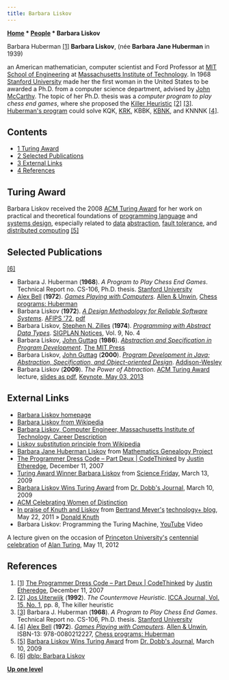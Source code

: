 ```yaml
---
title: Barbara Liskov
---
```

**[Home](Home "Home") * [People](People "People") * Barbara Liskov**

[](http://www.codethinked.com/The-Programmer-Dress-Code---Part-Deux) Barbara Huberman <a id="cite-note-1" href="#cite-ref-1">[1]</a>
**Barbara Liskov**, (née **Barbara Jane Huberman** in 1939)

an American mathematician, computer scientist and Ford Professor at [MIT School of Engineering](https://en.wikipedia.org/wiki/MIT_School_of_Engineering) at [Massachusetts Institute of Technology](Massachusetts_Institute_of_Technology "Massachusetts Institute of Technology"). In 1968 [Stanford University](Stanford_University "Stanford University") made her the first woman in the United States to be awarded a Ph.D. from a computer science department, advised by [John McCarthy](John_McCarthy "John McCarthy"). The topic of her Ph.D. thesis was a *computer program to play chess end games*, where she proposed the [Killer Heuristic](Killer_Heuristic "Killer Heuristic") <a id="cite-note-2" href="#cite-ref-2">[2]</a> <a id="cite-note-3" href="#cite-ref-3">[3]</a>. [Huberman's program](Huberman "Huberman") could solve KQK, [KRK](KRK "KRK"), KBBK, [KBNK](KBNK_Endgame "KBNK Endgame"), and KNNNK <a id="cite-note-4" href="#cite-ref-4">[4]</a>.

## Contents

- [1 Turing Award](#turing-award)
- [2 Selected Publications](#selected-publications)
- [3 External Links](#external-links)
- [4 References](#references)

## Turing Award

Barbara Liskov received the 2008 [ACM Turing Award](ACM#ACMTuringAward "ACM") for her work on practical and theoretical foundations of [programming language](Languages "Languages") and [systems design](https://en.wikipedia.org/wiki/Systems_design), especially related to [data](Data "Data") [abstraction](https://en.wikipedia.org/wiki/Abstraction_%28computer_science%29), [fault tolerance](https://en.wikipedia.org/wiki/Fault-tolerant_design), and [distributed computing](https://en.wikipedia.org/wiki/Distributed_computing) <a id="cite-note-5" href="#cite-ref-5">[5]</a>

## Selected Publications

<a id="cite-note-6" href="#cite-ref-6">[6]</a>

- Barbara J. Huberman (**1968**). *A Program to Play Chess End Games*. Technical Report no. CS-106, Ph.D. thesis. [Stanford University](Stanford_University "Stanford University")
- [Alex Bell](Alex_Bell "Alex Bell") (**1972**). *[Games Playing with Computers](http://www.chilton-computing.org.uk/acl/literature/books/gamesplaying/overview.htm)*. [Allen & Unwin](https://en.wikipedia.org/wiki/Allen_%26_Unwin), [Chess programs: Huberman](http://www.chilton-computing.org.uk/acl/literature/books/gamesplaying/p005.htm#index19)
- Barbara Liskov (**1972**). *[A Design Methodology for Reliable Software Systems](http://dl.acm.org/citation.cfm?id=1480018)*. [AFIPS '72](http://www.informatik.uni-trier.de/~ley/db/conf/afips/afips72f1.html#Liskov72), [pdf](http://www.computer.org/csdl/proceedings/afips/1972/5080/00/50800191.pdf)
- Barbara Liskov, [Stephen N. Zilles](http://www.unicode.org/iuc/iuc18/b093.html) (**1974**). *[Programming with Abstract Data Types](http://dl.acm.org/citation.cfm?id=807045)*. [SIGPLAN Notices](ACM#SIG "ACM"), Vol. 9, No. 4
- Barbara Liskov, [John Guttag](https://en.wikipedia.org/wiki/John_Guttag) (**1986**). *[Abstraction and Specification in Program Development](http://www.amazon.com/Abstraction-Specification-Development-Electrical-Engineering/dp/0262121123/ref=sr_1_4?ie=UTF8&s=books&qid=1258068701&sr=8-4)*. [The MIT Press](https://en.wikipedia.org/wiki/MIT_Press)
- Barbara Liskov, [John Guttag](https://en.wikipedia.org/wiki/John_Guttag) (**2000**). *[Program Development in Java; Abstraction, Specification, and Object-oriented Design](http://www.amazon.com/Program-Development-Java-Specification-Object-Oriented/dp/0201657686/ref=sr_1_1?s=books&ie=UTF8&qid=1344621866&sr=1-1)*. [Addison-Wesley](https://en.wikipedia.org/wiki/Addison-Wesley)
- Barbara Liskov (**2009**). *The Power of Abtraction*. [ACM Turing Award](ACM#ACMTuringAward "ACM") lecture, [slides as pdf](http://www.pmg.lcs.mit.edu/~liskov/turing-09-5.pdf), [Keynote, May 03, 2013](http://www.infoq.com/presentations/programming-abstraction-liskov)

## External Links

- [Barbara Liskov homepage](http://www.pmg.csail.mit.edu/~liskov/)
- [Barbara Liskov from Wikipedia](https://en.wikipedia.org/wiki/Barbara_Liskov)
- [Barbara Liskov, Computer Engineer, Massachusetts Institute of Technology, Career Description](http://www.engineergirl.org/?id=3046)
- [Liskov substitution principle from Wikipedia](https://en.wikipedia.org/wiki/Liskov_substitution_principle)
- [Barbara Jane Huberman Liskov](http://genealogy.math.ndsu.nodak.edu/id.php?id=61932) from [Mathematics Genealogy Project](http://genealogy.math.ndsu.nodak.edu/index.php)
- [The Programmer Dress Code – Part Deux | CodeThinked](http://www.codethinked.com/The-Programmer-Dress-Code---Part-Deux) by [Justin Etheredge](http://www.codethinked.com/), December 11, 2007
- [Turing Award Winner Barbara Liskov](http://www.sciencefriday.com/segment/03/13/2009/turing-award-winner-barbara-liskov.html) from [Science Friday](http://www.sciencefriday.com/), March 13, 2009
- [Barbara Liskov Wins Turing Award](http://www.ddj.com/hpc-high-performance-computing/215801518) from [Dr. Dobb's Journal](https://en.wikipedia.org/wiki/Dr._Dobb%27s_Journal), March 10, 2009
- [ACM Celebrating Women of Distinction](http://women.acm.org/)
- [In praise of Knuth and Liskov](http://bertrandmeyer.com/2011/05/22/in-praise-of-knuth-and-liskov/) from [Bertrand Meyer's](https://en.wikipedia.org/wiki/Bertrand_Meyer) [technology+ blog](http://bertrandmeyer.com/), May 22, 2011 » [Donald Knuth](Donald_Knuth "Donald Knuth")
- Barbara Liskov: Programming the Turing Machine, [YouTube](https://en.wikipedia.org/wiki/YouTube) Video

A lecture given on the occasion of [Princeton University's](https://en.wikipedia.org/wiki/Princeton_University) [centennial celebration](https://www.princeton.edu/turing/events/) of [Alan Turing](Alan_Turing "Alan Turing"), May 11, 2012

## References

1. <a id="cite-ref-1" href="#cite-note-1">[1]</a> [The Programmer Dress Code – Part Deux | CodeThinked](http://www.codethinked.com/The-Programmer-Dress-Code---Part-Deux) by [Justin Etheredge](http://www.codethinked.com/), December 11, 2007
1. <a id="cite-ref-2" href="#cite-note-2">[2]</a> [Jos Uiterwijk](Jos_Uiterwijk "Jos Uiterwijk") (**1992**). *The Countermove Heuristic*. [ICCA Journal, Vol. 15, No. 1](ICGA_Journal#15_1 "ICGA Journal"), pp. 8, The killer heuristic
1. <a id="cite-ref-3" href="#cite-note-3">[3]</a> Barbara J. Huberman (**1968**). *A Program to Play Chess End Games*. Technical Report no. CS-106, Ph.D. thesis. [Stanford University](Stanford_University "Stanford University")
1. <a id="cite-ref-4" href="#cite-note-4">[4]</a> [Alex Bell](Alex_Bell "Alex Bell") (**1972**). *[Games Playing with Computers](http://www.chilton-computing.org.uk/acl/literature/books/gamesplaying/overview.htm)*. [Allen & Unwin](https://en.wikipedia.org/wiki/Allen_%26_Unwin), ISBN-13: 978-0080212227, [Chess programs: Huberman](http://www.chilton-computing.org.uk/acl/literature/books/gamesplaying/p005.htm#index19)
1. <a id="cite-ref-5" href="#cite-note-5">[5]</a> [Barbara Liskov Wins Turing Award](http://www.ddj.com/hpc-high-performance-computing/215801518) from [Dr. Dobb's Journal](https://en.wikipedia.org/wiki/Dr._Dobb%27s_Journal), March 10, 2009
1. <a id="cite-ref-6" href="#cite-note-6">[6]</a> [dblp: Barbara Liskov](http://www.informatik.uni-trier.de/~ley/pers/hd/l/Liskov:Barbara.html)

**[Up one level](People "People")**

